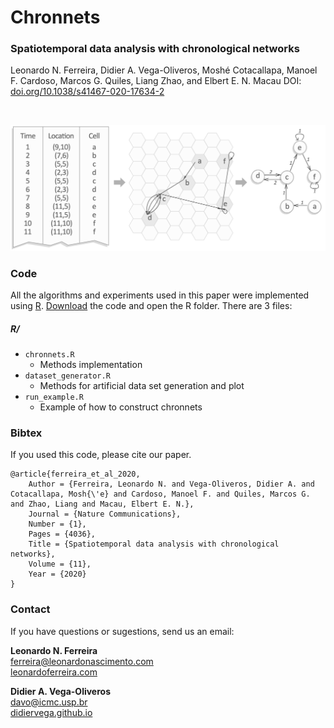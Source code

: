 # Chronnets 
### Spatiotemporal data analysis with chronological networks
Leonardo N. Ferreira, Didier A. Vega-Oliveros, Moshé Cotacallapa, Manoel F. Cardoso, Marcos G. Quiles, Liang Zhao, and Elbert E. N. Macau
DOI: [doi.org/10.1038/s41467-020-17634-2](https://doi.org/10.1038/s41467-020-17634-2)

<!--[![Code DOI](https://zenodo.org/badge/224406243.svg)](https://zenodo.org/badge/latestdoi/224406243)-->

<br>

![Climate networks](figs/fig01.png)

### Code

All the algorithms and experiments used in this paper were implemented using [R](https://www.r-project.org/). [Download](https://github.com/lnferreira/chronnets/zipball/master) the code and open the R folder. There are 3 files:

##### R/
   * ```chronnets.R```
      - Methods implementation
   * ```dataset_generator.R```
      - Methods for artificial data set generation and plot
   * ```run_example.R```
      - Example of how to construct chronnets


### Bibtex

If you used this code, please cite our paper.

```
@article{ferreira_et_al_2020,
	Author = {Ferreira, Leonardo N. and Vega-Oliveros, Didier A. and Cotacallapa, Mosh{\'e} and Cardoso, Manoel F. and Quiles, Marcos G. and Zhao, Liang and Macau, Elbert E. N.},
	Journal = {Nature Communications},
	Number = {1},
	Pages = {4036},
	Title = {Spatiotemporal data analysis with chronological networks},
	Volume = {11},
	Year = {2020}
}
```

### Contact

If you have questions or sugestions, send us an email:

**Leonardo N. Ferreira**<br>
[ferreira@leonardonascimento.com](mailto:ferreira@leonardonascimento.com)<br>
[leonardoferreira.com](https://leonardoferreira.com)

**Didier A. Vega-Oliveros**<br>
[davo@icmc.usp.br](mailto:davo@icmc.usp.br)<br>
[didiervega.github.io](https://didiervega.github.io/)
